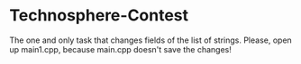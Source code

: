 # Technosphere-Contest
The one and only task that changes fields of the list of strings.
Please, open up main1.cpp, because main.cpp doesn't save the changes!
